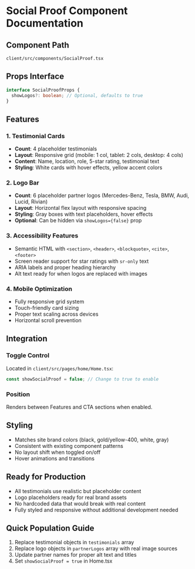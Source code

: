 # Social Proof Component Documentation

## Component Path
`client/src/components/SocialProof.tsx`

## Props Interface
```typescript
interface SocialProofProps {
  showLogos?: boolean; // Optional, defaults to true
}
```

## Features

### 1. Testimonial Cards
- **Count**: 4 placeholder testimonials
- **Layout**: Responsive grid (mobile: 1 col, tablet: 2 cols, desktop: 4 cols)
- **Content**: Name, location, role, 5-star rating, testimonial text
- **Styling**: White cards with hover effects, yellow accent colors

### 2. Logo Bar
- **Count**: 6 placeholder partner logos (Mercedes-Benz, Tesla, BMW, Audi, Lucid, Rivian)
- **Layout**: Horizontal flex layout with responsive spacing
- **Styling**: Gray boxes with text placeholders, hover effects
- **Optional**: Can be hidden via `showLogos={false}` prop

### 3. Accessibility Features
- Semantic HTML with `<section>`, `<header>`, `<blockquote>`, `<cite>`, `<footer>`
- Screen reader support for star ratings with `sr-only` text
- ARIA labels and proper heading hierarchy
- Alt text ready for when logos are replaced with images

### 4. Mobile Optimization
- Fully responsive grid system
- Touch-friendly card sizing
- Proper text scaling across devices
- Horizontal scroll prevention

## Integration

### Toggle Control
Located in `client/src/pages/home/Home.tsx`:
```javascript
const showSocialProof = false; // Change to true to enable
```

### Position
Renders between Features and CTA sections when enabled.

## Styling
- Matches site brand colors (black, gold/yellow-400, white, gray)
- Consistent with existing component patterns
- No layout shift when toggled on/off
- Hover animations and transitions

## Ready for Production
- All testimonials use realistic but placeholder content
- Logo placeholders ready for real brand assets
- No hardcoded data that would break with real content
- Fully styled and responsive without additional development needed

## Quick Population Guide
1. Replace testimonial objects in `testimonials` array
2. Replace logo objects in `partnerLogos` array with real image sources
3. Update partner names for proper alt text and titles
4. Set `showSocialProof = true` in Home.tsx